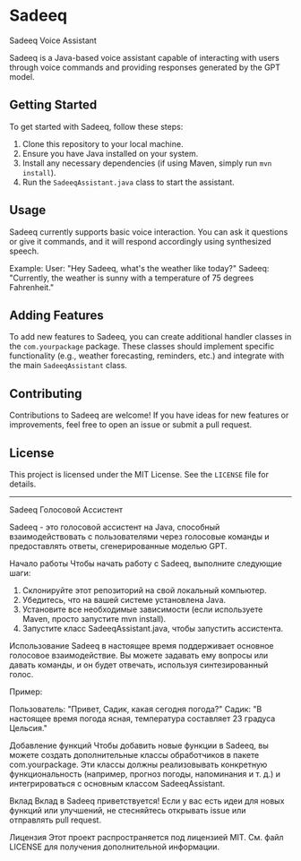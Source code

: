 # Sadeeq
Sadeeq Voice Assistant

Sadeeq is a Java-based voice assistant capable of interacting with users through voice commands and providing responses generated by the GPT model.

## Getting Started

To get started with Sadeeq, follow these steps:

1. Clone this repository to your local machine.
2. Ensure you have Java installed on your system.
3. Install any necessary dependencies (if using Maven, simply run `mvn install`).
4. Run the `SadeeqAssistant.java` class to start the assistant.

## Usage

Sadeeq currently supports basic voice interaction. You can ask it questions or give it commands, and it will respond accordingly using synthesized speech.

Example:
User: "Hey Sadeeq, what's the weather like today?"
Sadeeq: "Currently, the weather is sunny with a temperature of 75 degrees Fahrenheit."


## Adding Features

To add new features to Sadeeq, you can create additional handler classes in the `com.yourpackage` package. These classes should implement specific functionality (e.g., weather forecasting, reminders, etc.) and integrate with the main `SadeeqAssistant` class.

## Contributing

Contributions to Sadeeq are welcome! If you have ideas for new features or improvements, feel free to open an issue or submit a pull request.

## License

This project is licensed under the MIT License. See the `LICENSE` file for details.




- - - - - - - - - - - - - - 

Sadeeq Голосовой Ассистент

Sadeeq - это голосовой ассистент на Java, способный взаимодействовать с пользователями через голосовые команды и предоставлять ответы, сгенерированные моделью GPT.

Начало работы
Чтобы начать работу с Sadeeq, выполните следующие шаги:

1) Склонируйте этот репозиторий на свой локальный компьютер.
2) Убедитесь, что на вашей системе установлена Java.
3) Установите все необходимые зависимости (если используете Maven, просто запустите mvn install).
4) Запустите класс SadeeqAssistant.java, чтобы запустить ассистента.

Использование
Sadeeq в настоящее время поддерживает основное голосовое взаимодействие. Вы можете задавать ему вопросы или давать команды, и он будет отвечать, используя синтезированный голос.

Пример:

Пользователь: "Привет, Садик, какая сегодня погода?"
Садик: "В настоящее время погода ясная, температура составляет 23 градуса Цельсия."

Добавление функций
Чтобы добавить новые функции в Sadeeq, вы можете создать дополнительные классы обработчиков в пакете com.yourpackage. Эти классы должны реализовывать конкретную функциональность (например, прогноз погоды, напоминания и т. д.) и интегрироваться с основным классом SadeeqAssistant.

Вклад
Вклад в Sadeeq приветствуется! Если у вас есть идеи для новых функций или улучшений, не стесняйтесь открывать issue или отправлять pull request.

Лицензия
Этот проект распространяется под лицензией MIT. См. файл LICENSE для получения дополнительной информации.





